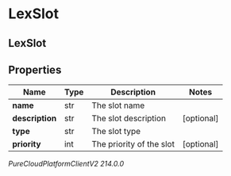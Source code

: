 # LexSlot

## LexSlot

## Properties

|Name | Type | Description | Notes|
|------------ | ------------- | ------------- | -------------|
| **name** | str | The slot name | |
| **description** | str | The slot description | [optional] |
| **type** | str | The slot type | |
| **priority** | int | The priority of the slot | [optional] |



_PureCloudPlatformClientV2 214.0.0_
